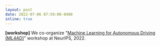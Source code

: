 ```yaml
---
layout: post
date: 2022-07-06 07:59:00-0400
inline: true
---
```


**[workshop]** We co-organize "[Machine Learning for Autonomous Driving (ML4AD)](https://ml4ad.github.io/)" workshop at NeurIPS, 2022.
